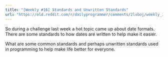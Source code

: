 ```yaml
---
title: "[Weekly #16] Standards and Unwritten Standards"
url: "https://old.reddit.com/r/dailyprogrammer/comments/2lvboj/weekly_16_standards_and_unwritten_standards/"
---
```


So during a challenge last week a hot topic came up about date formats. There are some standards to how dates are written to help make it easier. 

What are some common standards and perhaps unwritten standards used in programming to help make life better for everyone.

